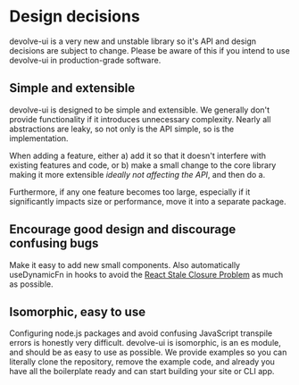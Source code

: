 # Design decisions
devolve-ui is a very new and unstable library so it's API and design decisions are subject to change. Please be aware of this if you intend to use devolve-ui in production-grade software.

## Simple and extensible
devolve-ui is designed to be simple and extensible. We generally don't provide functionality if it introduces unnecessary complexity. Nearly all abstractions are leaky, so not only is the API simple, so is the implementation.

When adding a feature, either a) add it so that it doesn't interfere with existing features and code, or b) make a small change to the core library making it more extensible *ideally not affecting the API*, and then do a.

Furthermore, if any one feature becomes too large, especially if it significantly impacts size or performance, move it into a separate package.

## Encourage good design and discourage confusing bugs
Make it easy to add new small components. Also automatically useDynamicFn in hooks to avoid the [React Stale Closure Problem](https://stackoverflow.com/questions/62806541/how-to-solve-the-react-hook-closure-issue) as much as possible.

## Isomorphic, easy to use
Configuring node.js packages and avoid confusing JavaScript transpile errors is honestly very difficult. devolve-ui is isomorphic, is an es module, and should be as easy to use as possible. We provide examples so you can literally clone the repository, remove the example code, and already you have all the boilerplate ready and can start building your site or CLI app.

